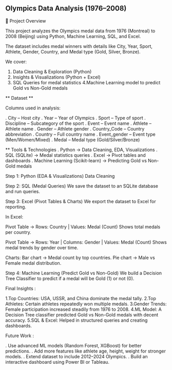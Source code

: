 ## Olympics Data Analysis (1976–2008)
📌 Project Overview

This project analyzes the Olympics medal data from 1976 (Montreal) to 2008 (Beijing) using Python, Machine Learning, SQL, and Excel.

The dataset includes medal winners with details like City, Year, Sport, Athlete, Gender, Country, and Medal type (Gold, Silver, Bronze).


We cover:

1. Data Cleaning & Exploration (Python)
2. Insights & Visualizations (Python + Excel)
3. SQL Queries for medal statistics
4.Machine Learning model to predict Gold vs Non-Gold medals


** Dataset **

Columns used in analysis:

. City – Host city
. Year – Year of Olympics
. Sport – Type of sport
. Discipline – Subcategory of the sport
. Event – Event name
. Athlete – Athlete name
. Gender – Athlete gender
. Country_Code – Country abbreviation
. Country – Full country name
. Event_gender – Event type (Men/Women/Mixed)
. Medal – Medal type (Gold/Silver/Bronze)


** Tools & Technologies
. Python → Data Cleaning, EDA, Visualizations
. SQL (SQLite) → Medal statistics queries
. Excel → Pivot tables and dashboards
. Machine Learning (Scikit-learn) → Predicting Gold vs Non-Gold medals


Step 1: Python (EDA & Visualizations)
Data Cleaning

Step 2: SQL (Medal Queries)
We save the dataset to an SQLite database and run queries.

Step 3: Excel (Pivot Tables & Charts)
We export the dataset to Excel for reporting.

In Excel:

Pivot Table → Rows: Country | Values: Medal (Count)
    Shows total medals per country.

Pivot Table → Rows: Year | Columns: Gender | Values: Medal (Count)
    Shows medal trends by gender over time.

Charts:
    Bar chart → Medal count by top countries.
    Pie chart → Male vs Female medal distribution.

Step 4: Machine Learning (Predict Gold vs Non-Gold)
We build a Decision Tree Classifier to predict if a medal will be Gold (1) or not (0).



Final Insights :

1.Top Countries: USA, USSR, and China dominate the medal tally.
2.Top Athletes: Certain athletes repeatedly won multiple medals.
3.Gender Trends: Female participation increased steadily from 1976 to 2008.
4.ML Model: A Decision Tree classifier predicted Gold vs Non-Gold medals with decent accuracy.
5.SQL & Excel: Helped in structured queries and creating dashboards.


Future Work :

. Use advanced ML models (Random Forest, XGBoost) for better predictions.
. Add more features like athlete age, height, weight for stronger models.
. Extend dataset to include 2012–2024 Olympics.
. Build an interactive dashboard using Power BI or Tableau.

